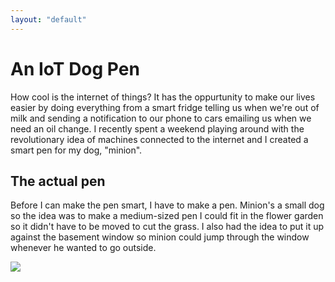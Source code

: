 ```yaml
--- 
layout: "default"
---
```

# An IoT Dog Pen

How cool is the internet of things? It has the oppurtunity to make our lives easier by doing everything from a smart fridge telling us when we're out of milk and sending a notification to our phone to cars emailing us when we need an oil change. I recently spent a weekend playing around with the revolutionary idea of machines connected to the internet and I created a smart pen for my dog, "minion".

## The actual pen

Before I can make the pen smart, I have to make a pen. Minion's a small dog so the idea was to make a medium-sized pen I could fit in the flower garden so it didn't have to be moved to cut the grass. I also had the idea to put it up against the basement window so minion could jump through the window whenever he wanted to go outside.

<img class='snap' src='https://raw.githubusercontent.com/BenLorantfy/BenLorantfy.github.io/master/img/penStep1.jpg'/>
